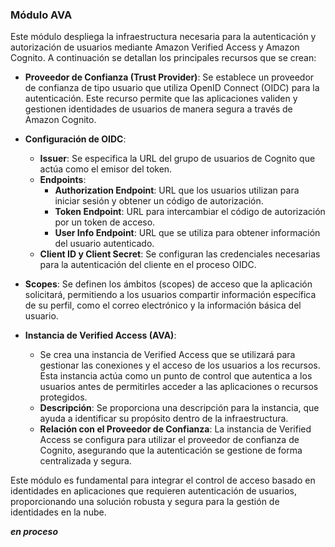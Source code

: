 ### Módulo AVA

Este módulo despliega la infraestructura necesaria para la autenticación y autorización de usuarios mediante Amazon Verified Access y Amazon Cognito. A continuación se detallan los principales recursos que se crean:

- **Proveedor de Confianza (Trust Provider)**: Se establece un proveedor de confianza de tipo usuario que utiliza OpenID Connect (OIDC) para la autenticación. Este recurso permite que las aplicaciones validen y gestionen identidades de usuarios de manera segura a través de Amazon Cognito.

- **Configuración de OIDC**: 
  - **Issuer**: Se especifica la URL del grupo de usuarios de Cognito que actúa como el emisor del token.
  - **Endpoints**:
    - **Authorization Endpoint**: URL que los usuarios utilizan para iniciar sesión y obtener un código de autorización.
    - **Token Endpoint**: URL para intercambiar el código de autorización por un token de acceso.
    - **User Info Endpoint**: URL que se utiliza para obtener información del usuario autenticado.
  - **Client ID y Client Secret**: Se configuran las credenciales necesarias para la autenticación del cliente en el proceso OIDC.

- **Scopes**: Se definen los ámbitos (scopes) de acceso que la aplicación solicitará, permitiendo a los usuarios compartir información específica de su perfil, como el correo electrónico y la información básica del usuario.

- **Instancia de Verified Access (AVA)**: 
  - Se crea una instancia de Verified Access que se utilizará para gestionar las conexiones y el acceso de los usuarios a los recursos. Esta instancia actúa como un punto de control que autentica a los usuarios antes de permitirles acceder a las aplicaciones o recursos protegidos.
  - **Descripción**: Se proporciona una descripción para la instancia, que ayuda a identificar su propósito dentro de la infraestructura.
  - **Relación con el Proveedor de Confianza**: La instancia de Verified Access se configura para utilizar el proveedor de confianza de Cognito, asegurando que la autenticación se gestione de forma centralizada y segura.

Este módulo es fundamental para integrar el control de acceso basado en identidades en aplicaciones que requieren autenticación de usuarios, proporcionando una solución robusta y segura para la gestión de identidades en la nube.

***en proceso***

